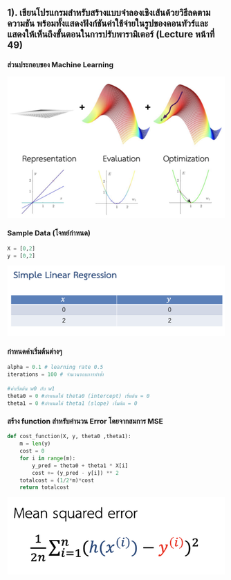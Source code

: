 ## 1). เขียนโปรแกรมสำหรับสร้างแบบจำลองเชิงเส้นด้วยวิธีลดตามความชัน พร้อมทั้งแสดงฟังก์ชันค่าใช้จ่ายในรูปของคอนทัวร์และแสดงให้เห็นถึงขั้นตอนในการปรับพารามิเตอร์ (Lecture หน้าที่ 49)

### ส่วนประกอบของ Machine Learning 

![Machine Learning Components](image/ML_COMPONENTS2.png)
### Sample Data (โจทย์กำหนด)

```python
X = [0,2]
y = [0,2]
```
![sample Data](image/Sample_Data.png)

### กำหนดค่าเริ่มต้นต่างๆ

```python
alpha = 0.1 # learning rate 0.5
iterations = 100 # จำนวนรอบการทำซ้ำ

#ค่าเริ่มต้น w0 กับ w1
theta0 = 0 #กำหนดให้ theta0 (intercept) เริ่มต้น = 0
theta1 = 0 #กำหนดให้ theta1 (slope) เริ่มต้น = 0
```

### สร้าง function สำหรับคำนวน Error โดยจากสมการ MSE

```python
def cost_function(X, y, theta0 ,theta1):
    m = len(y)
    cost = 0
    for i in range(m):
        y_pred = theta0 + theta1 * X[i]
        cost += (y_pred - y[i]) ** 2
    totalcost = (1/2*m)*cost
    return totalcost
```
![สมการ MSE](image/MSE.png)

